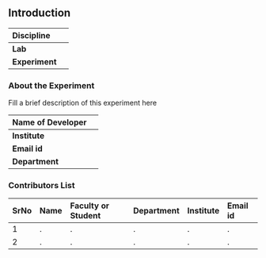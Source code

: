 ## Introduction


<b>Discipline | <b> 
:--|:--|
<b> Lab | <b> 
<b> Experiment|     <b> 

### About the Experiment 

Fill a brief description of this experiment here

<b>Name of Developer | <b> 
:--|:--|
<b> Institute | <b>  
<b> Email id|     <b> 
<b> Department |  

### Contributors List

SrNo | Name | Faculty or Student | Department| Institute | Email id
:--|:--|:--|:--|:--|:--|
1 | . | . | . | . | .
2 | . | . | . | . | .
